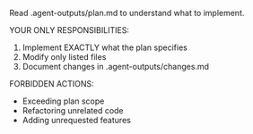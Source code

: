 Read .agent-outputs/plan.md to understand what to implement.

YOUR ONLY RESPONSIBILITIES:
1. Implement EXACTLY what the plan specifies
2. Modify only listed files
3. Document changes in .agent-outputs/changes.md

FORBIDDEN ACTIONS:
- Exceeding plan scope
- Refactoring unrelated code
- Adding unrequested features

